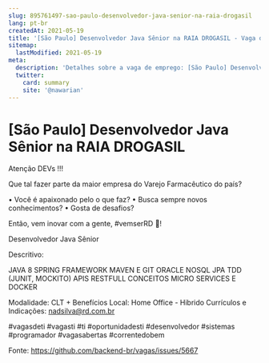 ```yaml
---
slug: 895761497-sao-paulo-desenvolvedor-java-senior-na-raia-drogasil
lang: pt-br
createdAt: 2021-05-19
title: '[São Paulo] Desenvolvedor Java Sênior na RAIA DROGASIL - Vaga de Emprego'
sitemap:
  lastModified: 2021-05-19
meta:
  description: 'Detalhes sobre a vaga de emprego: [São Paulo] Desenvolvedor Java Sênior na RAIA DROGASIL'
  twitter:
    card: summary
    site: '@nawarian'
---
```


# [São Paulo] Desenvolvedor Java Sênior na RAIA DROGASIL

Atenção DEVs !!!

Que tal fazer parte da maior empresa do Varejo Farmacêutico do país?

• Você é apaixonado pelo o que faz?
• Busca sempre novos conhecimentos?
• Gosta de desafios?

Então, vem inovar com a gente, #vemserRD 💚!

Desenvolvedor Java Sênior

Descritivo:

JAVA 8
SPRING FRAMEWORK
MAVEN E GIT
ORACLE
NOSQL
JPA
TDD (JUNIT, MOCKITO)
APIS RESTFULL
CONCEITOS MICRO SERVICES E DOCKER

Modalidade: CLT + Benefícios
Local: Home Office - Hibrido 
Currículos e Indicações: nadsilva@rd.com.br

#vagasdeti #vagasti #ti #oportunidadesti #desenvolvedor  #sistemas #programador #vagasabertas #correntedobem



Fonte: https://github.com/backend-br/vagas/issues/5667